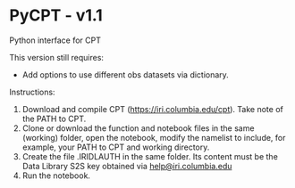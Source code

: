 # PyCPT - v1.1
Python interface for CPT

This version still requires:
+ Add options to use different obs datasets via dictionary.

Instructions:
1. Download and compile CPT (https://iri.columbia.edu/cpt). Take note of the PATH to CPT.
2. Clone or download the function and notebook files in the same (working) folder, open the notebook, modify the namelist to include, for example, your PATH to CPT and working directory.
3. Create the file .IRIDLAUTH in the same folder. Its content must be the Data Library S2S key obtained via help@iri.columbia.edu
4. Run the notebook.
